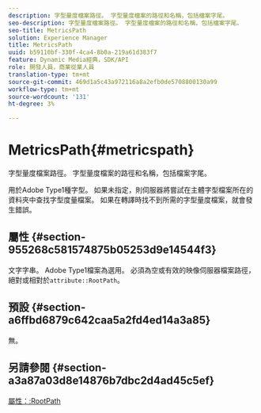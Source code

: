 ```yaml
---
description: 字型量度檔案路徑。 字型量度檔案的路徑和名稱，包括檔案字尾。
seo-description: 字型量度檔案路徑。 字型量度檔案的路徑和名稱，包括檔案字尾。
seo-title: MetricsPath
solution: Experience Manager
title: MetricsPath
uuid: b59110bf-330f-4ca4-8b0a-219a61d383f7
feature: Dynamic Media經典，SDK/API
role: 開發人員，商業從業人員
translation-type: tm+mt
source-git-commit: 469d1a5c43a972116a8a2efb0de5708800130a99
workflow-type: tm+mt
source-wordcount: '131'
ht-degree: 3%

---
```



# MetricsPath{#metricspath}

字型量度檔案路徑。 字型量度檔案的路徑和名稱，包括檔案字尾。

用於Adobe Type1種字型。 如果未指定，則伺服器將嘗試在主體字型檔案所在的資料夾中查找字型度量檔案。 如果在轉譯時找不到所需的字型量度檔案，就會發生錯誤。

## 屬性 {#section-955268c581574875b05253d9e14544f3}

文字字串。 Adobe Type1檔案為選用。 必須為空或有效的映像伺服器檔案路徑，絕對或相對於`attribute::RootPath`。

## 預設 {#section-a6ffbd6879c642caa5a2fd4ed14a3a85}

無。

## 另請參閱 {#section-a3a87a03d8e14876b7dbc2d4ad45c5ef}

[屬性：:RootPath](/help/aem-is-ir-api/is-api/image-catalog/image-serving-api-ref/c-image-catalog-reference/c-attributes-reference/r-rootpath.md)
